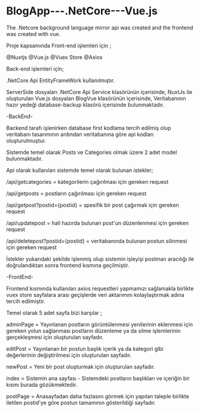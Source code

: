 # BlogApp---.NetCore---Vue.js
The .Netcore background language mirror api was created and the frontend was created with vue.

Proje kapsamında
Front-end işlemleri için ;

@Nuxtjs
@Vue.js
@Vuex Store
@Axios

Back-end işlemleri için;

.NetCore Api EntityFrameWork
kullanılmıştır.

ServerSide dosyaları .NetCore Api Service klasörünün içerisinde,
NuxtJs ile oluşturulan Vue.js dosyaları BlogVue klasörünün içerisinde,
Veritabanının hazır yedeği database-backup klasörü içerisinde bulunmaktadır.

-BackEnd-

Backend tarafı işlenirken database first kodlama tercih edilmiş olup veritabanı tasarımının ardından veritabanına göre api kodları oluşturulmuştur.

Sistemde temel olarak Posts ve Categories olmak üzere 2 adet model bulunmaktadır.

Api olarak kullanılan sistemde temel olarak bulunan istekler;

/api/getcategories = kategorilerin çağırılması için gereken request

/api/getposts = postların çağırılması için gereken request

/api/getpost?postid={postid} = spesifik bir post çağırmak için gereken request

/api/updatepost = hali hazırda bulunan post'un düzenlenmesi için gereken request

/api/deletepost?postid={postid} = veritabanında bulunan postun silinmesi için gereken request

İstekler yukarıdaki şekilde işlenmiş olup sistemin işleyişi postman aracılığı ile doğrulandıktan sonra frontend kısmına geçilmiştir.

-FrontEnd-

Frontend kısmında kullanılan axios requestleri yapmamızı sağlamakla birlikte vuex store sayfalara arası geçişlerde veri aktarımını kolaylaştırmak adına tercih edilmiştir.

Temel olarak 5 adet sayfa bizi karşılar ;

adminPage = Yayınlanan postların görüntülenmesi yenilerinin eklenmesi için gereken yolun sağlanması postların düzenleme ya da silme işlemlerinin gerçekleşmesi için oluşturulan sayfadır.

editPost = Yayınlanan bir postun başlık içerik ya da kategori gibi değerlerinin değiştirilmesi için oluşturulan sayfadır.

newPost = Yeni bir post oluşturmak için oluşturulan sayfadır.

index = Sistemin ana sayfası - Sistemdeki postların başlıkları ve içeriğin bir kısmı burada gözükmektedir.

postPage = Anasayfadan daha fazlasını görmek için yapılan taleple birlikte iletilen postid'ye göre postun tamamının gösterildiği sayfadır.




